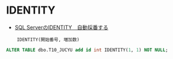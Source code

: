 # IDENTITY

- [SQL ServerのIDENTITY　自動採番する](https://sql-oracle.com/sqlserver/?p=1087)

~~~
    IDENTITY(開始番号, 増加数)
~~~


~~~sql
ALTER TABLE dbo.T10_JUCYU add id int IDENTITY(1, 1) NOT NULL;
~~~